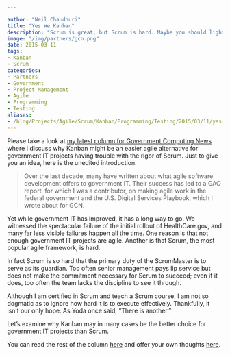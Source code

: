 ```yaml
---

author: "Neil Chaudhuri"
title: "Yes We Kanban"
description: "Scrum is great, but Scrum is hard. Maybe you should lighten things up with Kanban instead."
image: "/img/partners/gcn.png"
date: 2015-03-11
tags: 
- Kanban
- Scrum
categories: 
- Partners
- Government
- Project Management
- Agile
- Programming
- Testing
aliases:
- /blog/Projects/Agile/Scrum/Kanban/Programming/Testing/2015/03/11/yes-we-kanban
---
```


Please take a look at [my latest column for Government Computing News](http://gcn.com/articles/2015/03/11/kanban-basics.aspx)
where I discuss why Kanban might be an easier agile alternative for government IT projects having trouble with
the rigor of Scrum. Just to give you an idea, here is the unedited introduction.

> Over the last decade, many have written about what agile software development offers to government IT. Their success has led to a GAO report, for which I was a contributor, on making agile work in the federal government and the U.S. Digital Services Playbook, which I wrote about for GCN.


Yet while government IT has improved, it has a long way to go. We witnessed the spectacular failure of the initial rollout of HealthCare.gov, and many far less visible failures happen all the time. One reason is that not enough government IT projects are agile. Another is that Scrum, the most popular agile framework, is hard.


In fact Scrum is so hard that the primary duty of the ScrumMaster is to serve as its guardian. Too often senior management pays lip service but does not make the commitment necessary for Scrum to succeed; even if it does, too often the team lacks the discipline to see it through.


Although I am certified in Scrum and teach a Scrum course, I am not so dogmatic as to ignore how hard it is to execute effectively. Thankfully, it isn’t our only hope. As Yoda once said, “There is another.”


Let’s examine why Kanban may in many cases be the better choice for government IT projects than Scrum.


You can read the rest of the column [here](http://gcn.com/articles/2015/03/11/kanban-basics.aspx)
and offer your own thoughts [here](/contact).
